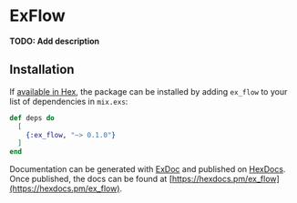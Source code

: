 # ExFlow

**TODO: Add description**

## Installation

If [available in Hex](https://hex.pm/docs/publish), the package can be installed
by adding `ex_flow` to your list of dependencies in `mix.exs`:

```elixir
def deps do
  [
    {:ex_flow, "~> 0.1.0"}
  ]
end
```

Documentation can be generated with [ExDoc](https://github.com/elixir-lang/ex_doc)
and published on [HexDocs](https://hexdocs.pm). Once published, the docs can
be found at [https://hexdocs.pm/ex_flow](https://hexdocs.pm/ex_flow).

